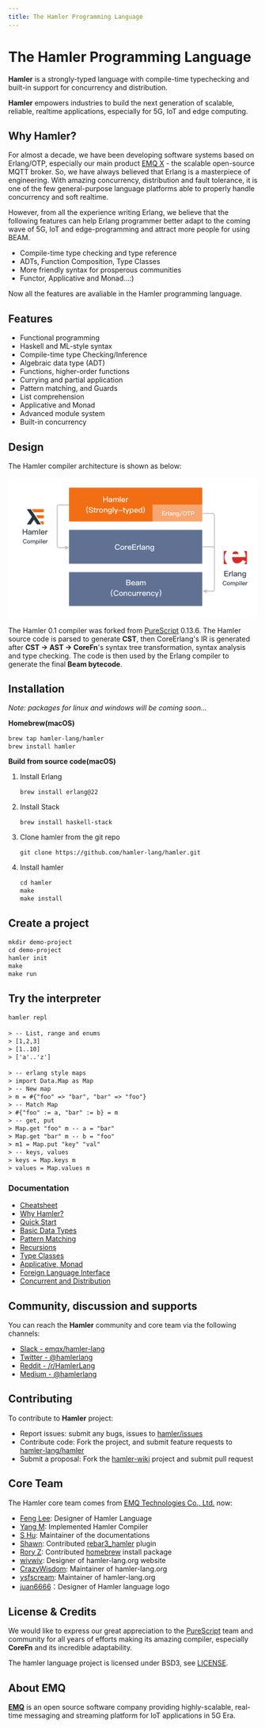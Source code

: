 ```yaml
---
title: The Hamler Programming Language
---
```


# The Hamler Programming Language

**Hamler** is a strongly-typed language with compile-time typechecking and built-in support for concurrency and distribution.

**Hamler** empowers industries to build the next generation of scalable, reliable, realtime applications, especially for 5G, IoT and edge computing.

## **Why Hamler?**

For almost a decade, we have been developing software systems based on Erlang/OTP, especially our main product [EMQ X](https://github.com/emqx/emqx) - the scalable open-source MQTT broker. So, we have always believed that Erlang is a masterpiece of engineering. With amazing concurrency, distribution and fault tolerance, it is one of the few general-purpose language platforms able to properly handle concurrency and soft realtime.

However, from all the experience writing Erlang, we believe that the following features can help Erlang programmer better adapt to the coming wave of 5G, IoT and edge-programming and attract more people for using BEAM.

- Compile-time type checking and type reference
- ADTs, Function Composition, Type Classes
- More friendly syntax for prosperous communities
- Functor, Applicative and Monad...:)

Now all the features are avaliable in the Hamler programming language.

## **Features**

- Functional programming
- Haskell and ML-style syntax
- Compile-time type Checking/Inference
- Algebraic data type (ADT)
- Functions, higher-order functions
- Currying and partial application
- Pattern matching, and Guards
- List comprehension
- Applicative and Monad
- Advanced module system
- Built-in concurrency

## **Design**

The Hamler compiler architecture is shown as below:

![hamler-compiler](images/compiler.png)

The Hamler 0.1 compiler was forked from [PureScript][PureScriptHamler] 0.13.6. The Hamler source code is parsed to generate **CST**, then CoreErlang's IR is generated after **CST -> AST -> CoreFn**'s syntax tree transformation, syntax analysis and type checking. The code is then used by the Erlang compiler to generate the final **Beam bytecode**.

[PureScriptHamler]: https://github.com/hamler-lang/purescript

## **Installation**

*Note: packages for linux and windows will be coming soon...*

**Homebrew(macOS)**

  ```shell
  brew tap hamler-lang/hamler
  brew install hamler
  ```

**Build from source code(macOS)**

1. Install Erlang

   ```shell
   brew install erlang@22
   ```

2. Install Stack

   ```shell
   brew install haskell-stack
   ```

3. Clone hamler from the git repo

   ```shell
   git clone https://github.com/hamler-lang/hamler.git
   ```

4. Install hamler

   ```shell
   cd hamler
   make
   make install
   ```

## **Create a project**

  ```shell
  mkdir demo-project
  cd demo-project
  hamler init
  make
  make run
  ```

## **Try the interpreter**

  ```shell
  hamler repl

  > -- List, range and enums
  > [1,2,3]
  > [1..10]
  > ['a'..'z']

  > -- erlang style maps
  > import Data.Map as Map
  > -- New map
  > m = #{"foo" => "bar", "bar" => "foo"}
  > -- Match Map
  > #{"foo" := a, "bar" := b} = m
  > -- get, put
  > Map.get "foo" m -- a = "bar"
  > Map.get "bar" m -- b = "foo"
  > m1 = Map.put "key" "val"
  > -- keys, values
  > keys = Map.keys m
  > values = Map.values m
  ```

### **Documentation**

- [Cheatsheet][Cheatsheet]
- [Why Hamler?][WhyHamler]
- [Quick Start][QuickStart]
- [Basic Data Types][BasicDataTypes]
- [Pattern Matching][PatternMatching]
- [Recursions][Recursions]
- [Type Classes][TypeClasses]
- [Applicative, Monad][ApplicativeMonad]
- [Foreign Language Interface][FFI]
- [Concurrent and Distribution][ConcurrentAndDistribution]

[Cheatsheet]: https://github.com/hamler-lang/documentation/blob/master/Cheatsheet.md
[WhyHamler]: https://github.com/hamler-lang/documentation/blob/master/guides/01_WhyHamler.md
[QuickStart]: https://github.com/hamler-lang/documentation/blob/master/guides/02_QuickStart.md
[BasicDataTypes]: https://github.com/hamler-lang/documentation/blob/master/guides/03_BasicTypesFucntionsAndOperators.md
[PatternMatching]: https://github.com/hamler-lang/documentation/blob/master/guides/04_MoreTypesandPatternMatching.md
[Recursions]: https://github.com/hamler-lang/documentation/blob/master/guides/05_HigherOrderFunctionsAndRecursions.md
[TypeClasses]: https://github.com/hamler-lang/documentation/blob/master/guides/06_TypeClasses.md
[ApplicativeMonad]: https://github.com/hamler-lang/documentation/blob/master/guides/07_ApplicativeAndMonad.md
[FFI]: https://github.com/hamler-lang/documentation/blob/master/guides/ForeignLanguageInterface.md
[ConcurrentAndDistribution]: https://github.com/hamler-lang/documentation/blob/master/guides/ConcurrentAndDistribution.md

## **Community, discussion and supports**

You can reach the **Hamler** community and core team via the following channels:

- [Slack - emqx/hamler-lang](https://slack-invite.emqx.io/)
- [Twitter - @hamlerlang](https://twitter.com/hamlerlang)
- [Reddit - /r/HamlerLang](https://www.reddit.com/r/HamlerLang/)
- [Medium - @hamlerlang](https://medium.com/@hamlerlang)

## **Contributing**

To contribute to **Hamler** project:

- Report issues: submit any bugs, issues to [hamler/issues][hamler-issues]
- Contribute code: Fork the project, and submit feature requests to [hamler-lang/hamler][hamler-project]
- Submit a proposal: Fork the [hamler-wiki][hamler-wiki] project and submit pull request

[hamler-issues]: https://github.com/hamler-lang/hamler/issues
[hamler-project]: https://github.com/hamler-lang/hamler
[hamler-wiki]: https://github.com/hamler-lang/hamler-wiki

## **Core Team**

The Hamler core team comes from [EMQ Technologies Co., Ltd.](https://emqx.io/) now:

- [Feng Lee](https://github.com/emqplus): Designer of Hamler Language
- [Yang M](https://github.com/EMQ-YangM): Implemented Hamler Compiler
- [S Hu](https://github.com/SjWho): Maintainer of the documentations
- [Shawn](https://github.com/terry-xiaoyu): Contributed [rebar3_hamler][rebar3_hamler] plugin
- [Rory Z](https://github.com/zhanghongtong): Contributed [homebrew][homebrew] install package
- [wivwiv](https://github.com/wivwiv): Designer of hamler-lang.org website
- [CrazyWisdom](https://github.com/CrazyWisdom): Maintainer of hamler-lang.org
- [ysfscream](https://github.com/ysfscream): Maintainer of hamler-lang.org
- [juan6666](https://github.com/juan6666)：Designer of Hamler language logo

[homebrew]: https://github.com/hamler-lang/homebrew-hamler
[rebar3_hamler]: https://github.com/hamler-lang/rebar3_hamler

## **License & Credits**

We would like to express our great appreciation to the [PureScript][PureScriptSite] team and community for all years of efforts making its amazing compiler, especially **CoreFn** and its incredible adaptability.

The hamler language project is licensed under BSD3, see [LICENSE](./LICENSE).

[PureScriptSite]: https://www.purescript.org/

## **About EMQ**

[**EMQ**](https://emqx.io/) is an open source software company providing highly-scalable, real-time messaging and streaming platform for IoT applications in 5G Era.
